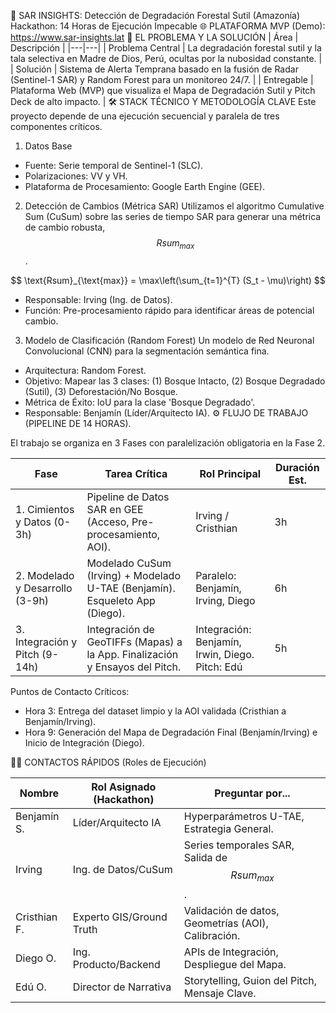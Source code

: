 🌲 SAR INSIGHTS: Detección de Degradación Forestal Sutil (Amazonía)
Hackathon: 14 Horas de Ejecución Impecable
🌐 PLATAFORMA MVP (Demo): https://www.sar-insights.lat
🎯 EL PROBLEMA Y LA SOLUCIÓN
| Área | Descripción |
|---|---|
| Problema Central | La degradación forestal sutil y la tala selectiva en Madre de Dios, Perú, ocultas por la nubosidad constante. |
| Solución | Sistema de Alerta Temprana basado en la fusión de Radar (Sentinel-1 SAR) y Random Forest para un monitoreo 24/7. |
| Entregable | Plataforma Web (MVP) que visualiza el Mapa de Degradación Sutil y Pitch Deck de alto impacto. |
🛠️ STACK TÉCNICO Y METODOLOGÍA CLAVE
Este proyecto depende de una ejecución secuencial y paralela de tres componentes críticos.
1. Datos Base
 * Fuente: Serie temporal de Sentinel-1 (SLC).
 * Polarizaciones: VV y VH.
 * Plataforma de Procesamiento: Google Earth Engine (GEE).
2. Detección de Cambios (Métrica SAR)
Utilizamos el algoritmo Cumulative Sum (CuSum) sobre las series de tiempo SAR para generar una métrica de cambio robusta, $$Rsum_{max}$$.

$$ \text{Rsum}_{\text{max}} = \max\left(\sum_{t=1}^{T} (S_t - \mu)\right) $$

 * Responsable: Irving (Ing. de Datos).
 * Función: Pre-procesamiento rápido para identificar áreas de potencial cambio.
3. Modelo de Clasificación (Random Forest)
Un modelo de Red Neuronal Convolucional (CNN) para la segmentación semántica fina.
 * Arquitectura: Random Forest.
 * Objetivo: Mapear las 3 clases: (1) Bosque Intacto, (2) Bosque Degradado (Sutil), (3) Deforestación/No Bosque.
 * Métrica de Éxito: IoU para la clase 'Bosque Degradado'.
 * Responsable: Benjamín (Líder/Arquitecto IA).
⚙️ FLUJO DE TRABAJO (PIPELINE DE 14 HORAS).

El trabajo se organiza en 3 Fases con paralelización obligatoria en la Fase 2.

| Fase | Tarea Crítica | Rol Principal | Duración Est. |
|---|---|---|---|
| 1. Cimientos y Datos (0-3h) | Pipeline de Datos SAR en GEE (Acceso, Pre-procesamiento, AOI). | Irving / Cristhian | 3h |
| 2. Modelado y Desarrollo (3-9h) | Modelado CuSum (Irving) + Modelado U-TAE (Benjamín). Esqueleto App (Diego). | Paralelo: Benjamín, Irving, Diego | 6h |
| 3. Integración y Pitch (9-14h) | Integración de GeoTIFFs (Mapas) a la App. Finalización y Ensayos del Pitch. | Integración: Benjamín, Irwin, Diego. Pitch: Edú | 5h |
Puntos de Contacto Críticos:
 * Hora 3: Entrega del dataset limpio y la AOI validada (Cristhian a Benjamín/Irving).
 * Hora 9: Generación del Mapa de Degradación Final (Benjamín/Irving) e Inicio de Integración (Diego).

🧑‍💻 CONTACTOS RÁPIDOS (Roles de Ejecución)

| Nombre | Rol Asignado (Hackathon) | Preguntar por... |
|---|---|---|
| Benjamín S. | Líder/Arquitecto IA | Hyperparámetros U-TAE, Estrategia General. |
| Irving | Ing. de Datos/CuSum | Series temporales SAR, Salida de $$Rsum_{max}$$. |
| Cristhian F. | Experto GIS/Ground Truth | Validación de datos, Geometrías (AOI), Calibración. |
| Diego O. | Ing. Producto/Backend | APIs de Integración, Despliegue del Mapa. |
| Edú O. | Director de Narrativa | Storytelling, Guion del Pitch, Mensaje Clave. |

